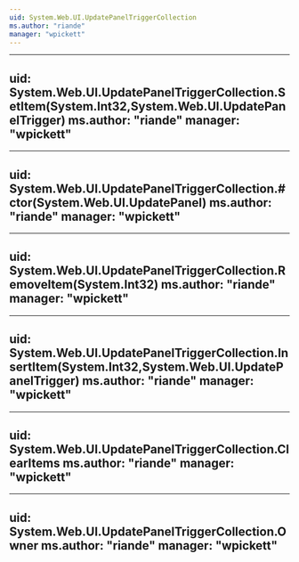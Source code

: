 ```yaml
---
uid: System.Web.UI.UpdatePanelTriggerCollection
ms.author: "riande"
manager: "wpickett"
---
```


---
uid: System.Web.UI.UpdatePanelTriggerCollection.SetItem(System.Int32,System.Web.UI.UpdatePanelTrigger)
ms.author: "riande"
manager: "wpickett"
---

---
uid: System.Web.UI.UpdatePanelTriggerCollection.#ctor(System.Web.UI.UpdatePanel)
ms.author: "riande"
manager: "wpickett"
---

---
uid: System.Web.UI.UpdatePanelTriggerCollection.RemoveItem(System.Int32)
ms.author: "riande"
manager: "wpickett"
---

---
uid: System.Web.UI.UpdatePanelTriggerCollection.InsertItem(System.Int32,System.Web.UI.UpdatePanelTrigger)
ms.author: "riande"
manager: "wpickett"
---

---
uid: System.Web.UI.UpdatePanelTriggerCollection.ClearItems
ms.author: "riande"
manager: "wpickett"
---

---
uid: System.Web.UI.UpdatePanelTriggerCollection.Owner
ms.author: "riande"
manager: "wpickett"
---
